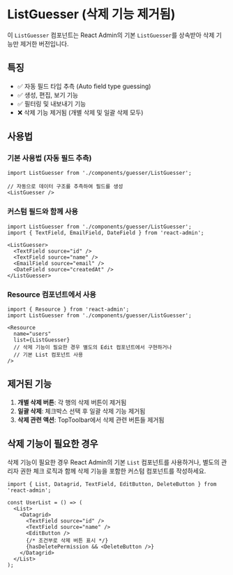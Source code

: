 # ListGuesser (삭제 기능 제거됨)

이 `ListGuesser` 컴포넌트는 React Admin의 기본 `ListGuesser`를 상속받아 삭제 기능만 제거한 버전입니다.

## 특징

- ✅ 자동 필드 타입 추측 (Auto field type guessing)
- ✅ 생성, 편집, 보기 기능
- ✅ 필터링 및 내보내기 기능
- ❌ 삭제 기능 제거됨 (개별 삭제 및 일괄 삭제 모두)

## 사용법

### 기본 사용법 (자동 필드 추측)

```tsx
import ListGuesser from './components/guesser/ListGuesser';

// 자동으로 데이터 구조를 추측하여 필드를 생성
<ListGuesser />
```

### 커스텀 필드와 함께 사용

```tsx
import ListGuesser from './components/guesser/ListGuesser';
import { TextField, EmailField, DateField } from 'react-admin';

<ListGuesser>
  <TextField source="id" />
  <TextField source="name" />
  <EmailField source="email" />
  <DateField source="createdAt" />
</ListGuesser>
```

### Resource 컴포넌트에서 사용

```tsx
import { Resource } from 'react-admin';
import ListGuesser from './components/guesser/ListGuesser';

<Resource 
  name="users" 
  list={ListGuesser}
  // 삭제 기능이 필요한 경우 별도의 Edit 컴포넌트에서 구현하거나
  // 기본 List 컴포넌트 사용
/>
```

## 제거된 기능

1. **개별 삭제 버튼**: 각 행의 삭제 버튼이 제거됨
2. **일괄 삭제**: 체크박스 선택 후 일괄 삭제 기능 제거됨
3. **삭제 관련 액션**: TopToolbar에서 삭제 관련 버튼들 제거됨

## 삭제 기능이 필요한 경우

삭제 기능이 필요한 경우 React Admin의 기본 `List` 컴포넌트를 사용하거나, 
별도의 관리자 권한 체크 로직과 함께 삭제 기능을 포함한 커스텀 컴포넌트를 작성하세요.

```tsx
import { List, Datagrid, TextField, EditButton, DeleteButton } from 'react-admin';

const UserList = () => (
  <List>
    <Datagrid>
      <TextField source="id" />
      <TextField source="name" />
      <EditButton />
      {/* 조건부로 삭제 버튼 표시 */}
      {hasDeletePermission && <DeleteButton />}
    </Datagrid>
  </List>
);
```
